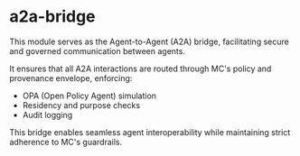 # a2a-bridge

This module serves as the Agent-to-Agent (A2A) bridge, facilitating secure and governed communication between agents.

It ensures that all A2A interactions are routed through MC's policy and provenance envelope, enforcing:
- OPA (Open Policy Agent) simulation
- Residency and purpose checks
- Audit logging

This bridge enables seamless agent interoperability while maintaining strict adherence to MC's guardrails.
